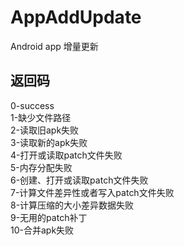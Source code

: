 # AppAddUpdate #
Android app 增量更新

## 返回码 ##
0-success  
1-缺少文件路径  
2-读取旧apk失败  
3-读取新的apk失败  
4-打开或读取patch文件失败  
5-内存分配失败  
6-创建、打开或读取patch文件失败  
7-计算文件差异性或者写入patch文件失败  
8-计算压缩的大小差异数据失败  
9-无用的patch补丁  
10-合并apk失败